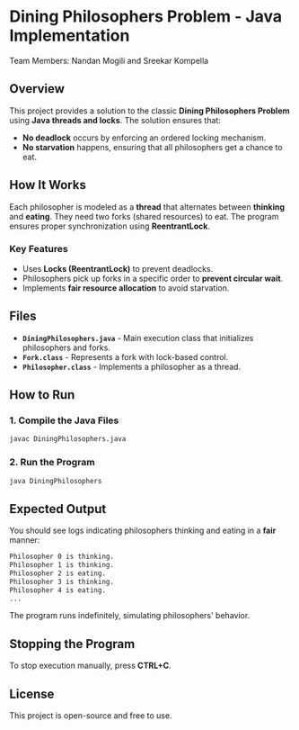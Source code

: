 # Dining Philosophers Problem - Java Implementation
Team Members: Nandan Mogili and Sreekar Kompella

## Overview
This project provides a solution to the classic **Dining Philosophers Problem** using **Java threads and locks**. The solution ensures that:
- **No deadlock** occurs by enforcing an ordered locking mechanism.
- **No starvation** happens, ensuring that all philosophers get a chance to eat.

## How It Works
Each philosopher is modeled as a **thread** that alternates between **thinking** and **eating**. They need two forks (shared resources) to eat. The program ensures proper synchronization using **ReentrantLock**.

### Key Features
- Uses **Locks (ReentrantLock)** to prevent deadlocks.
- Philosophers pick up forks in a specific order to **prevent circular wait**.
- Implements **fair resource allocation** to avoid starvation.

## Files
- **`DiningPhilosophers.java`** - Main execution class that initializes philosophers and forks.
- **`Fork.class`** - Represents a fork with lock-based control.
- **`Philosopher.class`** - Implements a philosopher as a thread.

## How to Run
### 1. Compile the Java Files
```sh
javac DiningPhilosophers.java
```
### 2. Run the Program
```sh
java DiningPhilosophers
```
## Expected Output
You should see logs indicating philosophers thinking and eating in a **fair** manner:
```sh
Philosopher 0 is thinking.
Philosopher 1 is thinking.
Philosopher 2 is eating.
Philosopher 3 is thinking.
Philosopher 4 is eating.
...
```
The program runs indefinitely, simulating philosophers' behavior.
## Stopping the Program
To stop execution manually, press **CTRL+C**.

## License
This project is open-source and free to use.
